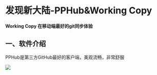 # 发现新大陆-PPHub&Working Copy

#### Working Copy 在移动端最好的git同步体验

## 一、软件介绍

PPHub是第三方GitHub最好的客户端，美观流畅，非常舒服

![](15647372914444.jpg)



